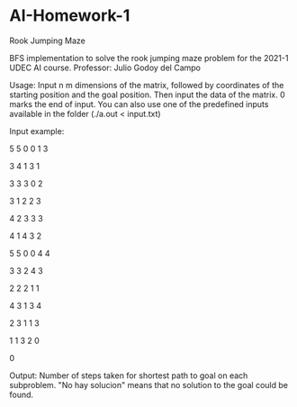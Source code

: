 # AI-Homework-1
Rook Jumping Maze

BFS implementation to solve the rook jumping maze problem for the 2021-1 UDEC AI course. Professor: Julio Godoy del Campo

Usage: Input n m dimensions of the matrix, followed by coordinates of the starting position and the goal position. Then input the data of the matrix. 0 marks the end of input. You can also use one of the predefined inputs available in the folder (./a.out < input.txt)

Input example: 

  5 5 0 0 1 3
  
  3 4 1 3 1
  
  3 3 3 0 2
  
  3 1 2 2 3
  
  4 2 3 3 3
  
  4 1 4 3 2
  
  5 5 0 0 4 4
  
  3 3 2 4 3
  
  2 2 2 1 1
  
  4 3 1 3 4
  
  2 3 1 1 3
  
  1 1 3 2 0
  
  0
  
Output: Number of steps taken for shortest path to goal on each subproblem. "No hay solucion" means that no solution to the goal could be found.
